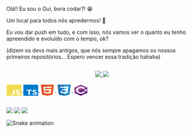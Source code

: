  Olá!! Eu sou o Gui, bora codar?! 😁

  
Um local para todos nós apredermos! 🙌

Eu vou dar push em tudo, e com isso, nós vamos ver o quanto eu tenho apreendido e evoluído com o tempo, ok?

(dizem os devs mais antigos, que nós sempre apagamos os nossos primeiros repositórios... Espero vencer essa tradição hahaha)
 ##

<div align="center">
  <a href="https://github.com/guilhermebencici">
  <img height="180em" src="https://github-readme-stats.vercel.app/api?username=guilhermebencici&show_icons=true&theme=dark&include_all_commits=true&count_private=true"/>
  <img height="180em" src="https://github-readme-stats.vercel.app/api/top-langs/?username=guilhermebencici&layout=compact&langs_count=7&theme=dark"/>
</div>
  
  <div style="display: inline_block"><br>
  <img align="center" alt="Gui-Js" height="30" width="40" src="https://raw.githubusercontent.com/devicons/devicon/master/icons/javascript/javascript-plain.svg">
  <img align="center" alt="Gui-Ts" height="30" width="40" src="https://raw.githubusercontent.com/devicons/devicon/master/icons/typescript/typescript-plain.svg">
  <img align="center" alt="Gui-HTML" height="30" width="40" src="https://raw.githubusercontent.com/devicons/devicon/master/icons/html5/html5-original.svg">
  <img align="center" alt="Gui-CSS" height="30" width="40" src="https://raw.githubusercontent.com/devicons/devicon/master/icons/css3/css3-original.svg">
  <img align="center" alt="Gui-Csharp" height="30" width="40" src="https://raw.githubusercontent.com/devicons/devicon/master/icons/csharp/csharp-original.svg">
</div>
  
  ##
  
  <div> 
    
  <a href="https://www.linkedin.com/in/guilherme-souza92/" target="_blank"><img src="https://img.shields.io/badge/-LinkedIn-%230077B5?style=for-the-badge&logo=linkedin&logoColor=white" target="_blank"></a> 
  <a href="https://instagram.com/guilhermebencici" target="_blank"><img src="https://img.shields.io/badge/-Instagram-%23E4405F?style=for-the-badge&logo=instagram&logoColor=white" target="_blank"></a>
 <a href="https://discord.gg/GuilhermeBencici" target="_blank"><img src="https://img.shields.io/badge/Discord-7289DA?style=for-the-badge&logo=discord&logoColor=white" target="_blank"></a> 
 
  ![Snake animation](https://github.com/guilhermebencici/guilhermebencici/blob/output/github-contribution-grid-snake.svg)
 
</div>
    
